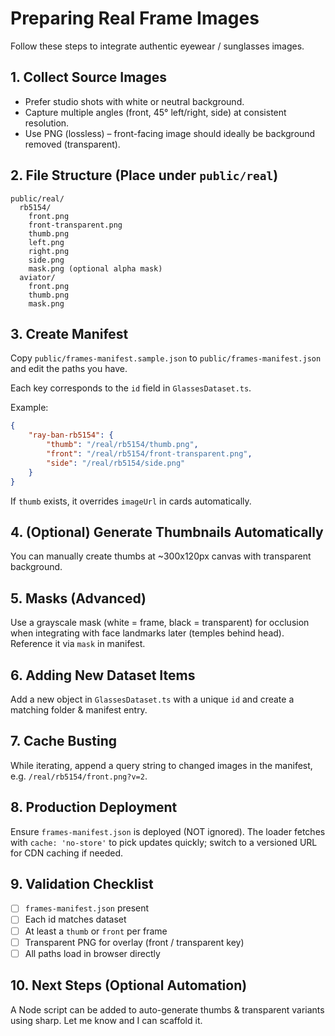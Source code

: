 # Preparing Real Frame Images

Follow these steps to integrate authentic eyewear / sunglasses images.

## 1. Collect Source Images

- Prefer studio shots with white or neutral background.
- Capture multiple angles (front, 45° left/right, side) at consistent resolution.
- Use PNG (lossless) – front-facing image should ideally be background removed (transparent).

## 2. File Structure (Place under `public/real`)

```
public/real/
  rb5154/
    front.png
    front-transparent.png
    thumb.png
    left.png
    right.png
    side.png
    mask.png (optional alpha mask)
  aviator/
    front.png
    thumb.png
    mask.png
```

## 3. Create Manifest

Copy `public/frames-manifest.sample.json` to `public/frames-manifest.json` and edit the paths you have.

Each key corresponds to the `id` field in `GlassesDataset.ts`.

Example:

```json
{
	"ray-ban-rb5154": {
		"thumb": "/real/rb5154/thumb.png",
		"front": "/real/rb5154/front-transparent.png",
		"side": "/real/rb5154/side.png"
	}
}
```

If `thumb` exists, it overrides `imageUrl` in cards automatically.

## 4. (Optional) Generate Thumbnails Automatically

You can manually create thumbs at ~300x120px canvas with transparent background.

## 5. Masks (Advanced)

Use a grayscale mask (white = frame, black = transparent) for occlusion when integrating with face landmarks later (temples behind head). Reference it via `mask` in manifest.

## 6. Adding New Dataset Items

Add a new object in `GlassesDataset.ts` with a unique `id` and create a matching folder & manifest entry.

## 7. Cache Busting

While iterating, append a query string to changed images in the manifest, e.g. `/real/rb5154/front.png?v=2`.

## 8. Production Deployment

Ensure `frames-manifest.json` is deployed (NOT ignored). The loader fetches with `cache: 'no-store'` to pick updates quickly; switch to a versioned URL for CDN caching if needed.

## 9. Validation Checklist

- [ ] `frames-manifest.json` present
- [ ] Each id matches dataset
- [ ] At least a `thumb` or `front` per frame
- [ ] Transparent PNG for overlay (front / transparent key)
- [ ] All paths load in browser directly

## 10. Next Steps (Optional Automation)

A Node script can be added to auto-generate thumbs & transparent variants using sharp. Let me know and I can scaffold it.
